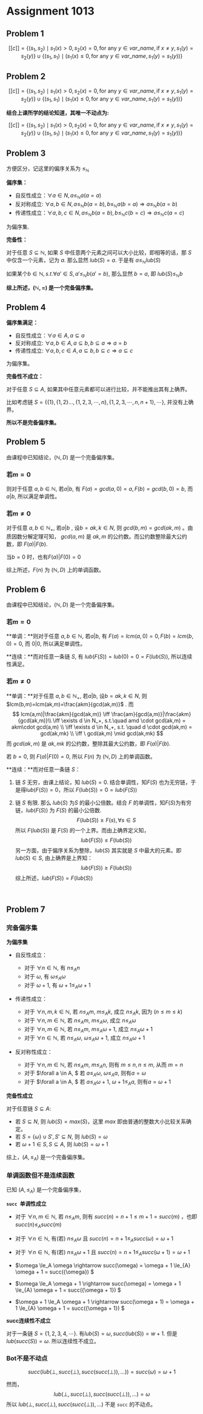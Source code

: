 # Assignment 1013

## Problem 1

$$
[[c]]=\{ (s_1,s_2) \mid  s_1(x) >0,s_2(x)=0, \text{for any }y\in var\_name, \text{if } x\neq y, s_1(y)=s_2(y) \} \cup  \{ (s_1,s_1) \mid (s_1(x)\leq 0,\text{for any }y\in var\_name, s_1(y)=s_1(y))\}
$$

## Problem 2
$$
[[c]]=\{ (s_1,s_2) \mid  s_1(x) >0,s_2(x)=0, \text{for any }y\in var\_name, \text{if } x\neq y, s_1(y)=s_2(y) \} \cup  \{ (s_1,s_1) \mid (s_1(x)\leq 0,\text{for any }y\in var\_name, s_1(y)=s_1(y))\}
$$

**结合上课所学的结论知道，其唯一不动点为:**

$$
[[c]]=\{ (s_1,s_2) \mid  s_1(x) >0,s_2(x)=0, \text{for any }y\in var\_name, \text{if } x\neq y, s_1(y)=s_2(y) \} \cup  \{ (s_1,s_1) \mid (s_1(x)\leq 0,\text{for any }y\in var\_name, s_1(y)=s_1(y))\}
$$

## Problem 3

方便区分，记这里的偏序关系为 $\le_\mathbb{N}$

**偏序集：**

* 自反性成立：$\forall a \in N,a \le_\mathbb{N} a (a=a)$
* 反对称成立: $\forall a,b \in N, a \le_\mathbb{N} b(a=b), b \le_\mathbb{N} a (b=a)\Rightarrow a \le_\mathbb{N} b (a = b)$
* 传递性成立：$\forall a,b,c \in N, a \le_\mathbb{N} b(a=b), b \le_\mathbb{N} c(b=c) \Rightarrow a \le_\mathbb{N} c(a=c)$

为偏序集. 

**完备性：**

对于任意 $S \subseteq \mathbb{N}$, 如果 $S$ 中任意两个元素之间可以大小比较，即相等的话，那 $S$ 中仅含一个元素，记为 $a$. 那么显然 $lub(S)=a$. 于是有 $a\leq_{\mathbb{N}}lub(S)$

如果某个$b\in \mathbb{N},s.t.\forall a'\in S, a'\leq_{\mathbb{N}}b(a'=b)$, 那么显然 $b=a$, 即 $lub(S)\leq_{\mathbb{N}}b$

**综上所述，$(\mathbb{N},=)$ 是一个完备偏序集。**

## Problem 4

**偏序集满足：**

* 自反性成立：$\forall a \in A, a \subseteq a$
* 反对称成立: $\forall a,b \in A, a \subseteq b, b \subseteq a \Rightarrow a = b$
* 传递性成立: $\forall a,b,c \in A, a\subseteq b, b\subseteq c \Rightarrow a \subseteq c$

为偏序集。

**完备性不成立：**

对于任意 $S\subseteq A$, 如果其中任意元素都可以进行比较，并不能推出其有上确界。

比如考虑链 $S=\{\{1\},\{1,2\}...,\{1,2,3,\cdots,n\},\{1,2,3,\cdots,n,n+1\},\cdots \}$, 并没有上确界。

**所以不是完备偏序集。**

## Problem 5

由课程中已知结论，$(\mathbb{N},D)$ 是一个完备偏序集。

### 若$m=0$

则对于任意 $a,b \in \mathbb{N}$, 若$a | b$, 有 $F(a) = gcd(a,0)=a,F(b)=gcd(b,0)=b$, 而 $a | b$, 所以满足单调性。

### 若$m\neq 0$

对于任意 $a,b \in \mathbb{N_+}$, 若$a | b$ , 设$b = ak,k \in N$, 则 $gcd(b,m)=gcd(ak,m)$ 。由质因数分解定理可知， $gcd(a,m)$ 是 $ak,m$ 的公约数。而公约数整除最大公约数，即 $F(a)|F(b)$. 

当$b=0$ 时，也有$F(a)|F(0)=0$

综上所述，$F(n)$ 为 $(\mathbb{N},D)$ 上的单调函数。

## Problem 6

由课程中已知结论，$(\mathbb{N},D)$ 是一个完备偏序集。

### 若$m=0$

**单调：**则对于任意 $a,b \in \mathbb{N}$, 若$a | b$, 有 $F(a) = lcm(a,0)=0,F(b)=lcm(b,0)=0$, 而 $0 | 0$, 所以满足单调性。

**连续：**而对任意一条链 $S$, 有 $lub(F(S))=lub(0)=0=F(lub(S))$, 所以连续性满足。

### 若$m\neq 0$

**单调：**对于任意 $a,b \in \mathbb{N_+}$, 若$a | b$, 设$b = ak,k \in N$, 则 $lcm(b,m)=lcm(ak,m)=\frac{akm}{gcd(ak,m)}$ . 而
$$
lcm(a,m)|\frac{akm}{gcd(ak,m)} \iff \frac{am}{gcd(a,m)}|\frac{akm}{gcd(ak,m)}\\ \iff \exists d \in N_+, s.t.\quad amd \cdot gcd(ak,m) = akm\cdot gcd(a,m) \\ \iff \exists d \in N_+, s.t. \quad d \cdot gcd(ak,m) =  gcd(ak,mk) \\ \iff  \ gcd(ak,m) \mid gcd(ak,mk)
$$
而 $gcd(ak,m)$ 是 $ak,mk$ 的公约数，整除其最大公约数，即 $F(a)|F(b)$. 

若 $b = 0$, 则 $F(a)|F(0)=0$, 所以 $F(n)$ 为 $(\mathbb{N},D)$ 上的单调函数。

**连续：**而对任意一条链 $S$：

1. 链 $S$ 无穷，由课上结论，知 $lub(S)=0$. 结合单调性，知$F(S)$ 也为无穷链，于是得$lub(F(S))=0$，所以 $F(lub(S))=0=lub(F(S))$

2. 链 $S$ 有限. 那么 $lub(S)$ 为$S$ 的最小公倍数。结合 $F$ 的单调性，知$F(S)$为有穷链，$lub(F(S))$ 为 $F(S)$ 的最小公倍数.
   $$
   F(lub(S)) \ge F(s), \forall s \in S
   $$
   所以 $F(lub(S))$ 是 $F(S)$ 的一个上界。而由上确界定义知，
   $$
   lub(F(S)) \le F(lub(S))
   $$
   另一方面，由于偏序关系为整除，$lub(S)$ 其实就是 $S$ 中最大的元素。即 $lub(S)\in S$, 由上确界是上界知：
   $$
   lub(F(S)) \ge F(lub(S))
   $$
   综上所述，$lub(F(S)) = F(lub(S))$

​		

## Problem 7

### 完备偏序集

**为偏序集**

* 自反性成立：
  * 对于 $\forall n \in \mathbb{N}$, 有 $n \le_{A} n$
  * 对于 $\omega$, 有 $\omega \leq_{A} \omega$
  * 对于 $\omega + 1$, 有 $\omega + 1 \leq_{A} \omega + 1$

* 传递性成立：
  * 对于 $\forall n,m,k \in \mathbb{N}$, 若 $n \le_{A} m$,  $m \le_{A} k$, 成立  $n \le_{A} k$, 因为 $(n \le m \le k)$
  * 对于 $\forall n,m \in \mathbb{N}$, 若 $n \le_{A} m$,  $m \le_{A} \omega$, 成立  $n \le_{A} \omega$
  * 对于 $\forall n,m \in \mathbb{N}$, 若 $n \le_{A} m$,  $m \le_{A} \omega+1$, 成立  $n \le_{A} \omega+1$
  * 对于 $\forall n \in \mathbb{N}$, 若 $n \le_{A} \omega$,  $\omega \le_{A} \omega + 1$, 成立  $n \le_{A} \omega + 1$

* 反对称性成立：
  * 对于 $\forall n,m \in \mathbb{N}$, 若 $n \le_{A} m$,  $m \le_{A} n$, 则有 $m\le n,n \le m$, 从而 $m = n$
  * 对于 $\forall a \in A, $ 若 $a \le_{A} \omega$,  $\omega \le_{A} a$, 则有$a = \omega$
  * 对于 $\forall a \in A, $ 若 $a \le_{A} \omega+1$,  $\omega+1 \le_{A} a$, 则有$a = \omega+1$

**完备性成立**

对于任意链 $S\subseteq A$:

* 若 $S\subseteq N$, 则 $lub(S)=max(S)$，这里 $max$ 即由普通的整数大小比较关系确定。
* 若 $S=\{\omega\} \cup S',S'\subseteq N$, 则 $lub(S)= \omega$
* 若 $\omega + 1 \in S, S\subseteq A$, 则 $lub(S)=\omega + 1$

综上，$(A,\leq_{A})$ 是一个完备偏序集。



### 单调函数但不是连续函数

已知 $(A,\leq_{A})$ 是一个完备偏序集，

**`succ `单调性成立**

* 对于 $\forall n,m \in \mathbb{N}$, 若 $n \le_{A} m$, 则有 $succ(n) = n + 1 \le m + 1 = succ(m)$ ，也即 $succ(n)\le_{A} succ(m)$

* 对于 $\forall n \in \mathbb{N}$, 有(若) $n \le_{A} \omega$ 且 $succ(n)=n+1 \le_A succ(\omega) = \omega + 1$
* 对于 $\forall n \in \mathbb{N}$, 有(若) $n \le_{A} \omega+1$ 且 $succ(n)=n+1 \le_A succ(\omega+1) = \omega + 1$
* $\omega \le_A \omega  \rightarrow  succ(\omega) = \omega + 1 \le_{A} \omega + 1 = succ({\omega}) $
* $\omega \le_A \omega + 1  \rightarrow  succ(\omega) = \omega + 1 \le_{A} \omega + 1 = succ({\omega + 1}) $
* $\omega + 1 \le_A \omega + 1  \rightarrow  succ(\omega + 1) = \omega + 1 \le_{A} \omega + 1 = succ({\omega + 1}) $

**succ连续性不成立**

对于一条链 $S = \{1,2,3,4,\cdots \}$. 有$lub(S)=\omega, succ(lub(S))=w + 1$. 但是 $lub(succ(S)) = \omega$. 所以连续性不成立。

### Bot不是不动点

$$
succ(lub(\bot,succ(\bot),succ(succ(\bot)),\dots))=succ(\omega) = \omega + 1
$$

然而，
$$
lub(\bot,succ(\bot),succ(succ(\bot)),\dots) = \omega
$$
所以 $lub(\bot,succ(\bot),succ(succ(\bot)),\dots)$ 不是 `succ` 的不动点。
